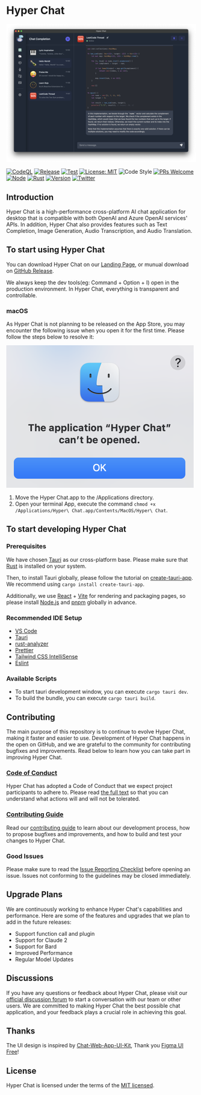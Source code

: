 # Hyper Chat

![chat-completion](./screenshots/chat-completion.png)

[![CodeQL](https://github.com/HyperChatBot/hyperchat/actions/workflows/github-code-scanning/codeql/badge.svg?branch=master)](https://github.com/HyperChatBot/hyperchat/actions/workflows/github-code-scanning/codeql)
[![Release](https://github.com/HyperChatBot/hyperchat/actions/workflows/cross-platform-release.yml/badge.svg)](https://github.com/HyperChatBot/hyperchat/actions/workflows/cross-platform-release.yml)
[![Test](https://github.com/HyperChatBot/hyperchat/actions/workflows/cross-platform-test.yml/badge.svg)](https://github.com/HyperChatBot/hyperchat/actions/workflows/cross-platform-test.yml)
[![License: MIT](https://img.shields.io/badge/License-MIT-green.svg)](https://opensource.org/licenses/MIT)
![Code Style](https://camo.githubusercontent.com/c83b8df34339bd302b7fd3fbb631f99ba25f87f8/68747470733a2f2f696d672e736869656c64732e696f2f62616467652f636f64655f7374796c652d70726574746965722d6666363962342e737667)
[![PRs Welcome](https://img.shields.io/badge/PRs-welcome-green.svg)](https://github.com/HyperChatBot/hyperchat/pulls)
[![Node](https://img.shields.io/badge/Node.js-%3E%3D16.18.0-green.svg)](https://nodejs.org/en/)
[![Rust](https://img.shields.io/badge/Rust-%3E%3D1.68.0-orange.svg)](https://nodejs.org/en/)
[![Version](https://img.shields.io/badge/Version-v1.0.5-blue.svg)](https://nodejs.org/en/)
[![Twitter](https://img.shields.io/badge/Twitter-Connect-brightgreen?logo=twitter)](https://twitter/YanceyOfficial)

## Introduction

Hyper Chat is a high-performance cross-platform AI chat application for desktop that is compatible with both OpenAI and Azure OpenAI services' APIs. In addition, Hyper Chat also provides features such as Text Completion, Image Generation, Audio Transcription, and Audio Translation.

## To start using Hyper Chat

You can download Hyper Chat on our [Landing Page](https://hyperchat.yancey.app), or munual download on [GitHub Release](https://github.com/HyperChatBot/hyperchat/releases/).

We always keep the dev tools(eg: Command + Option + I) open in the production environment. In Hyper Chat, everything is transparent and controllable.

### macOS

As Hyper Chat is not planning to be released on the App Store, you may encounter the following issue when you open it for the first time. Please follow the steps below to resolve it:

![can't-be-oepn-in-macos](./screenshots/can't-be-oepn-in-macos.png)

1. Move the Hyper Chat.app to the /Applications directory.
2. Open your terminal App, execute the command `chmod +x /Applications/Hyper\ Chat.app/Contents/MacOS/Hyper\ Chat`.

## To start developing Hyper Chat

### Prerequisites

We have chosen [Tauri](https://tauri.app/) as our cross-platform base. Please make sure that [Rust](https://www.rust-lang.org/) is installed on your system.

Then, to install Tauri globally, please follow the tutorial on [create-tauri-app](https://github.com/tauri-apps/create-tauri-app). We recommend using `cargo install create-tauri-app`.

Additionally, we use [React](https://react.dev/) + [Vite](https://vitejs.dev/) for rendering and packaging pages, so please install [Node.js](https://nodejs.org/en) and [pnpm](https://pnpm.io/) globally in advance.

### Recommended IDE Setup

- [VS Code](https://code.visualstudio.com/)
- [Tauri](https://marketplace.visualstudio.com/items?itemName=tauri-apps.tauri-vscode)
- [rust-analyzer](https://marketplace.visualstudio.com/items?itemName=rust-lang.rust-analyzer)
- [Prettier](https://marketplace.visualstudio.com/items?itemName=esbenp.prettier-vscode)
- [Tailwind CSS IntelliSense](https://marketplace.visualstudio.com/items?itemName=bradlc.vscode-tailwindcss)
- [Eslint](https://marketplace.visualstudio.com/items?itemName=dbaeumer.vscode-eslint)

### Available Scripts

- To start tauri development window, you can execute `cargo tauri dev`.
- To build the bundle, you can execute `cargo tauri build`.

## Contributing

The main purpose of this repository is to continue to evolve Hyper Chat, making it faster and easier to use. Development of Hyper Chat happens in the open on GitHub, and we are grateful to the community for contributing bugfixes and improvements. Read below to learn how you can take part in improving Hyper Chat.

### [Code of Conduct](./CODE_OF_CONDUCT.md)

Hyper Chat has adopted a Code of Conduct that we expect project participants to adhere to. Please read [the full text](./CODE_OF_CONDUCT.md) so that you can understand what actions will and will not be tolerated.

### [Contributing Guide](./CONTRIBUTING.md)

Read our [contributing guide](./CONTRIBUTING.md) to learn about our development process, how to propose bugfixes and improvements, and how to build and test your changes to Hyper Chat.

### Good Issues

Please make sure to read the [Issue Reporting Checklist](./.github/ISSUE_TEMPLATE/bug_report.md) before opening an issue. Issues not conforming to the guidelines may be closed immediately.

## Upgrade Plans

We are continuously working to enhance Hyper Chat's capabilities and performance. Here are some of the features and upgrades that we plan to add in the future releases:

- Support function call and plugin
- Support for Claude 2
- Support for Bard
- Improved Performance
- Regular Model Updates

## Discussions

If you have any questions or feedback about Hyper Chat, please visit our [official discussion forum](https://github.com/orgs/HyperChatBot/discussions/71) to start a conversation with our team or other users. We are committed to making Hyper Chat the best possible chat application, and your feedback plays a crucial role in achieving this goal.

## Thanks

The UI design is inspired by [Chat-Web-App-UI-Kit](https://www.figma.com/community/file/1167012734150108159/Chat-Web-App-UI-Kit), Thank you [Figma UI Free](https://www.figma.com/@figmauifree)!

## License

Hyper Chat is licensed under the terms of the [MIT licensed](https://opensource.org/licenses/MIT).
